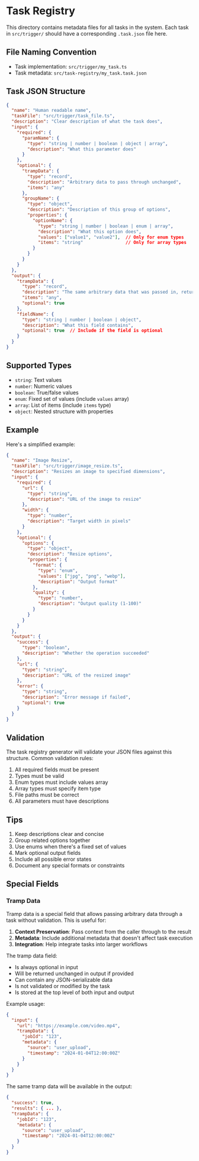 # Task Registry

This directory contains metadata files for all tasks in the system. Each task in `src/trigger/` should have a corresponding `.task.json` file here.

## File Naming Convention
- Task implementation: `src/trigger/my_task.ts`
- Task metadata: `src/task-registry/my_task.task.json`

## Task JSON Structure

```json
{
  "name": "Human readable name",
  "taskFile": "src/trigger/task_file.ts",
  "description": "Clear description of what the task does",
  "input": {
    "required": {
      "paramName": {
        "type": "string | number | boolean | object | array",
        "description": "What this parameter does"
      }
    },
    "optional": {
      "trampData": {
        "type": "record",
        "description": "Arbitrary data to pass through unchanged",
        "items": "any"
      },
      "groupName": {
        "type": "object",
        "description": "Description of this group of options",
        "properties": {
          "optionName": {
            "type": "string | number | boolean | enum | array",
            "description": "What this option does",
            "values": ["value1", "value2"],  // Only for enum types
            "items": "string"                // Only for array types
          }
        }
      }
    }
  },
  "output": {
    "trampData": {
      "type": "record",
      "description": "The same arbitrary data that was passed in, returned unchanged at the top level",
      "items": "any",
      "optional": true
    },
    "fieldName": {
      "type": "string | number | boolean | object",
      "description": "What this field contains",
      "optional": true  // Include if the field is optional
    }
  }
}
```

## Supported Types
- `string`: Text values
- `number`: Numeric values
- `boolean`: True/false values
- `enum`: Fixed set of values (include `values` array)
- `array`: List of items (include `items` type)
- `object`: Nested structure with properties

## Example

Here's a simplified example:

```json
{
  "name": "Image Resize",
  "taskFile": "src/trigger/image_resize.ts",
  "description": "Resizes an image to specified dimensions",
  "input": {
    "required": {
      "url": {
        "type": "string",
        "description": "URL of the image to resize"
      },
      "width": {
        "type": "number",
        "description": "Target width in pixels"
      }
    },
    "optional": {
      "options": {
        "type": "object",
        "description": "Resize options",
        "properties": {
          "format": {
            "type": "enum",
            "values": ["jpg", "png", "webp"],
            "description": "Output format"
          },
          "quality": {
            "type": "number",
            "description": "Output quality (1-100)"
          }
        }
      }
    }
  },
  "output": {
    "success": {
      "type": "boolean",
      "description": "Whether the operation succeeded"
    },
    "url": {
      "type": "string",
      "description": "URL of the resized image"
    },
    "error": {
      "type": "string",
      "description": "Error message if failed",
      "optional": true
    }
  }
}
```

## Validation

The task registry generator will validate your JSON files against this structure. Common validation rules:

1. All required fields must be present
2. Types must be valid
3. Enum types must include values array
4. Array types must specify item type
5. File paths must be correct
6. All parameters must have descriptions

## Tips

1. Keep descriptions clear and concise
2. Group related options together
3. Use enums when there's a fixed set of values
4. Mark optional output fields
5. Include all possible error states
6. Document any special formats or constraints 

## Special Fields

### Tramp Data

Tramp data is a special field that allows passing arbitrary data through a task without validation. This is useful for:

1. **Context Preservation**: Pass context from the caller through to the result
2. **Metadata**: Include additional metadata that doesn't affect task execution
3. **Integration**: Help integrate tasks into larger workflows

The tramp data field:
- Is always optional in input
- Will be returned unchanged in output if provided
- Can contain any JSON-serializable data
- Is not validated or modified by the task
- Is stored at the top level of both input and output

Example usage:
```json
{
  "input": {
    "url": "https://example.com/video.mp4",
    "trampData": {
      "jobId": "123",
      "metadata": {
        "source": "user_upload",
        "timestamp": "2024-01-04T12:00:00Z"
      }
    }
  }
}
```

The same tramp data will be available in the output:
```json
{
  "success": true,
  "results": { ... },
  "trampData": {
    "jobId": "123",
    "metadata": {
      "source": "user_upload",
      "timestamp": "2024-01-04T12:00:00Z"
    }
  }
}
``` 